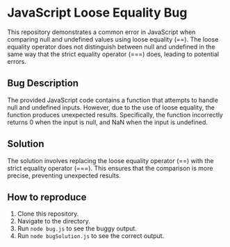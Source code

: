 # JavaScript Loose Equality Bug

This repository demonstrates a common error in JavaScript when comparing null and undefined values using loose equality (==).  The loose equality operator does not distinguish between null and undefined in the same way that the strict equality operator (===) does, leading to potential errors.

## Bug Description
The provided JavaScript code contains a function that attempts to handle null and undefined inputs. However, due to the use of loose equality, the function produces unexpected results.  Specifically, the function incorrectly returns 0 when the input is null, and NaN when the input is undefined.

## Solution
The solution involves replacing the loose equality operator (==) with the strict equality operator (===). This ensures that the comparison is more precise, preventing unexpected results.

## How to reproduce
1. Clone this repository.
2. Navigate to the directory.
3. Run `node bug.js` to see the buggy output.
4. Run `node bugSolution.js` to see the correct output.